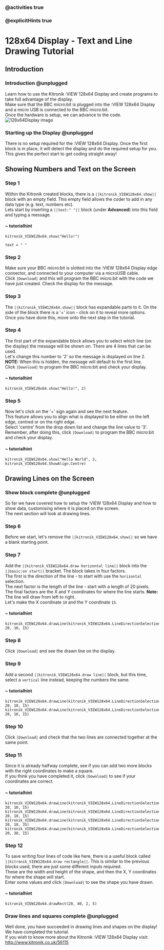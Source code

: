 ### @activities true
### @explicitHints true

# 128x64 Display - Text and Line Drawing Tutorial

## Introduction
### Introduction @unplugged
Learn how to use the Kitronik :VIEW 128x64 Display and create programs to take full advantage of the display.  
Make sure that the BBC micro:bit is plugged into the :VIEW 128x64 Display and a micro USB is connected to the BBC micro:bit.  
Once the hardware is setup, we can advance to the code.
![128x64Display image](https://KitronikLtd.github.io/pxt-kitronik-128x64Display/assets/128x64Display.png)


### Starting up the Display @unplugged
There is no setup required for the :VIEW 128x64 Display. Once the first block is in place, it will detect the display and do the required setup for you. This gives the perfect start to get coding straight away!

## Showing Numbers and Text on the Screen
### Step 1
Within the Kitronik created blocks, there is a ``||kitronik_VIEW128x64.show||`` block with an empty field. This empty field allows the coder to add in any data type (e.g. text, numbers etc).  
Lets start by inserting a ``||text:" "||`` block (under **Advanced**) into this field and typing a message.
#### ~ tutorialhint
```blocks
kitronik_VIEW128x64.show("Hello!")
```

```ghost
text = " "
```

### Step 2
Make sure your BBC micro:bit is slotted into the :VIEW 128x64 Display edge connector, and connected to your computer via a microUSB cable.  
Click ``|Download|`` and this will program the BBC micro:bit with the code we have just created. Check the display for the message.

### Step 3
The ``||kitronik_VIEW128x64.show||`` block has expandable parts to it. On the side of the block there is a '+' icon - click on it to reveal more options.  
Once you have done this, move onto the next step in the tutorial.

### Step 4
The first part of the expandable block allows you to select which line (on the display) the message will be shown on. There are 4 lines that can be used.  
Let's change this number to '2' so the message is displayed on line 2.  
**NOTE:** When this is hidden, the message will default to the first line.  
Click ``|Download|`` to program the BBC micro:bit and check your display.
#### ~ tutorialhint
```blocks
kitronik_VIEW128x64.show("Hello!", 2)
```

### Step 5
Now let's click on the '+' sign again and see the next feature.  
This feature allows you to align what is displayed to be either on the left edge, centred or on the right edge.  
Select 'centre' from the drop down list and change the line value to '3'.  
Remember, after doing this, click ``|Download|`` to program the BBC micro:bit and check your display.
#### ~ tutorialhint
```blocks
kitronik_VIEW128x64.show("Hello World", 3, kitronik_VIEW128x64.ShowAlign.Centre)
```
## Drawing Lines on the Screen
### Show block complete @unplugged
So far we have covered how to setup the :VIEW 128x64 Display and how to show data, customising where it is placed on the screen.  
The next section will look at drawing lines.

### Step 6
Before we start, let's remove the ``||kitronik_VIEW128x64.show||`` so we have a blank starting point.

### Step 7
Add the ``||kitronik_VIEW128x64.draw horizontal line||`` block into the ``||basic:on start||`` bracket. The block takes in four factors.  
The first is the direction of the line - to start with use the ``horizontal`` selection.  
The next factor is the length of the line - start with a length of 20 pixels.  
The final factors are the X and Y coordinates for where the line starts. **Note:** The line will draw from left to right.  
Let's make the X coordinate ``10`` and the Y coordinate ``15``.
#### ~ tutorialhint
```blocks
kitronik_VIEW128x64.drawLine(kitronik_VIEW128x64.LineDirectionSelection.horiztonal, 20, 10, 15)
```

### Step 8
Click ``|Download|`` and see the drawn line on the display.

### Step 9
Add a second ``||kitronik_VIEW128x64.draw line||`` block, but this time, select a ``vertical`` line instead, keeping the numbers the same.
#### ~ tutorialhint
```blocks
kitronik_VIEW128x64.drawLine(kitronik_VIEW128x64.LineDirectionSelection.horiztonal, 20, 10, 15)
kitronik_VIEW128x64.drawLine(kitronik_VIEW128x64.LineDirectionSelection.vertical, 20, 10, 15)
```

### Step 10
Click ``|Download|`` and check that the two lines are connected together at the same point.

### Step 11
Since it is already halfway complete, see if you can add two more blocks with the right coordinates to make a square.  
If you think you have completed it, click ``|Download|`` to see if your coordinates are correct.
#### ~ tutorialhint
```blocks
kitronik_VIEW128x64.drawLine(kitronik_VIEW128x64.LineDirectionSelection.horiztonal, 20, 10, 15)
kitronik_VIEW128x64.drawLine(kitronik_VIEW128x64.LineDirectionSelection.vertical, 20, 10, 15)
kitronik_VIEW128x64.drawLine(kitronik_VIEW128x64.LineDirectionSelection.horiztonal, 20, 10, 35)
kitronik_VIEW128x64.drawLine(kitronik_VIEW128x64.LineDirectionSelection.vertical, 20, 30, 15)
```

### Step 12
To save writing four lines of code like here, there is a useful block called ``||kitronik_VIEW128x64.draw rectangle||``. This is similar to the previous blocks used, there are just some different inputs required.  
These are the width and height of the shape, and then the X, Y coordinates for where the shape will start.  
Enter some values and click ``|Download|`` to see the shape you have drawn.
#### ~ tutorialhint
```blocks
kitronik_VIEW128x64.drawRect(20, 40, 2, 5)
```

### Draw lines and squares complete @unplugged
Well done, you have succeeded in drawing lines and shapes on the display! We have completed the tutorial.  
If you wish to know more about the Kitronik :VIEW 128x64 Display visit:  
http://www.kitronik.co.uk/56115